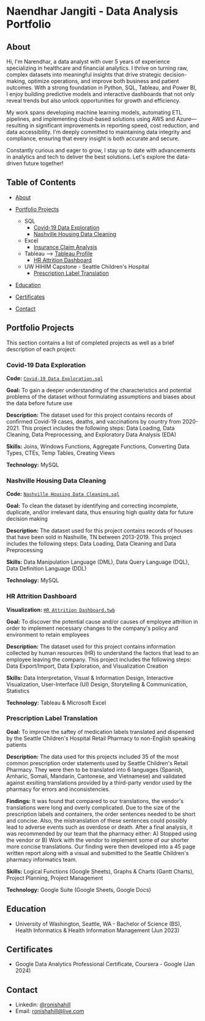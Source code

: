 # Naendhar Jangiti - Data Analysis Portfolio

## About
Hi, I'm Narendhar, a data analyst with over 5 years of experience specializing in healthcare and financial analytics. I thrive on turning raw, complex datasets into meaningful insights that drive strategic decision-making, optimize operations, and improve both business and patient outcomes. With a strong foundation in Python, SQL, Tableau, and Power BI, I enjoy building predictive models and interactive dashboards that not only reveal trends but also unlock opportunities for growth and efficiency.

My work spans developing machine learning models, automating ETL pipelines, and implementing cloud-based solutions using AWS and Azure—resulting in significant improvements in reporting speed, cost reduction, and data accessibility. I'm deeply committed to maintaining data integrity and compliance, ensuring that every insight is both accurate and secure.

Constantly curious and eager to grow, I stay up to date with advancements in analytics and tech to deliver the best solutions. Let's explore the data-driven future together!

## Table of Contents
- [About](https://github.com/njangiti/njangiti.github.io/blob/main/README.md?plain=1)
  
- [Portfolio Projects](https://github.com/ronishahill/Data-Analysis-Portfolio/blob/main/README.md#portfolio-projects)
   - SQL
     - [Covid-19 Data Exploration](https://github.com/ronishahill/Data-Analysis-Portfolio/blob/main/README.md#covid-19-data-exploration)
     - [Nashville Housing Data Cleaning](https://github.com/ronishahill/Data-Analysis-Portfolio/blob/main/README.md#nashville-housing-data-cleaning)
   - Excel
     - [Insurance Claim Analysis](https://github.com/ronishahill/Data-Analysis-Portfolio/blob/main/README.md#insurance-claim-analysis)
   - Tableau --> [Tableau Profile](https://public.tableau.com/app/profile/ronishahill)
     - [HR Attrition Dashboard](https://github.com/ronishahill/Data-Analysis-Portfolio/blob/main/README.md#hr-attrition-dashboard)
  - UW HIHIM Capstone - Seattle Children's Hospital
     - [Prescription Label Translation](https://github.com/ronishahill/Data-Analysis-Portfolio/blob/main/README.md#prescription-label-translation)
     
- [Education](https://github.com/ronishahill/Data-Analysis-Portfolio/blob/main/README.md#education)
  
- [Certificates](https://github.com/ronishahill/Data-Analysis-Portfolio/blob/main/README.md#certificates)
  
- [Contact](https://github.com/ronishahill/Data-Analysis-Portfolio/blob/main/README.md#contact)

## Portfolio Projects
This section contains a list of completed projects as well as a brief description of each project:

### Covid-19 Data Exploration

**Code:** [`Covid-19 Data Exploration.sql`](https://github.com/ronishahill/Portfolio-Projects/blob/main/Covid-19%20Data%20Exploration.sql)

**Goal:** To gain a deeper understanding of the characteristics and potential problems of the dataset without formulating assumptions and biases about the data before future use 

**Description:** The dataset used for this project contains records of confirmed Covid-19 cases, deaths, and vaccinations by country from 2020-2021. This project includes the following steps: Data Loading, Data Cleaning, Data Preprocessing, and Exploratory Data Analysis (EDA)

**Skills:** Joins, Windows Functions, Aggregate Functions, Converting Data Types, CTEs, Temp Tables, Creating Views

**Technology:** MySQL

### Nashville Housing Data Cleaning

**Code:** [`Nashville Housing Data Cleaning.sql`](https://github.com/ronishahill/Portfolio-Projects/blob/main/Nashville%20Housing%20Data%20Cleaning.sql)

**Goal:** To clean the dataset by identifying and correcting incomplete, duplicate, and/or irrelevant data, thus ensuring high quality data for future decision making 

**Description:** The dataset used for this project contains records of houses that have been sold in Nashville, TN between 2013-2019. This project includes the following steps: Data Loading, Data Cleaning and Data Preprocessing

**Skills:** Data Manipulation Language (DML), Data Query Language (DQL), Data Definition Language (DDL)

**Technology:** MySQL

### HR Attrition Dashboard

**Visualization:** [`HR Attrition Dashboard.twb`](https://public.tableau.com/app/profile/ronishahill/viz/HRAttritionDashboard_16969048581520/Dashboard1)

**Goal:** To discover the potential cause and/or causes of employee attrition in order to implement necessary changes to the company's policy and environment to retain employees

**Description:** The dataset used for this project contains information collected by human resources (HR) to understand the factors that lead to an employee leaving the company. This project includes the following steps: Data Export/Import, Data Exploration, and Visualization Creation 

**Skills:** Data Interpretation, Visual & Information Design, Interactive Visualization, User-Interface (UI) Design, Storytelling & Communication, Statistics

**Technology:** Tableau & Microsoft Excel

### Prescription Label Translation

**Goal:** To improve the saftey of medication labels translated and dispensed by the Seattle Children's Hospital Retail Pharmacy to non-English speaking patients

**Description:** The data used for this projects included 35 of the most common prescription order statements used by Seattle Children's Retail Pharmacy. They were then to be translated into 6 languages (Spanish, Amharic, Somali, Mandarin, Cantonese, and Vietnamese) and validated against exsiting translations provided by a third-party vendor used by the pharmacy for errors and inconsistencies. 

**Findings:** It was found that compared to our translations, the vendor's translations were long and overly complicated. Due to the size of the prescription labels and containers, the order sentences needed to be short and concise. Also, the mistranslation of these sentences could possibly lead to adverse events such as overdose or death. After a final analysis, it was recommended by our team that the pharmacy either: A) Stopped using the vendor or B) Work with the vendor to implement some of our shorter more concise translations. Our finding were then developed into a 45 page written report along with a visual and submitted to the Seattle Children's pharmacy informatics team.

**Skills:** Logical Functions (Google Sheets), Graphs & Charts (Gantt Charts), Project Planning, Project Management 

**Technology:** Google Suite (Google Sheets, Google Docs)


## Education
- University of Washington, Seattle, WA - Bachelor of Science (BS), Health Informatics & Health Information Management (Jun 2023)               

## Certificates
- Google Data Analytics Professional Certificate, Coursera - Google (Jan 2024)

## Contact
- Linkedin: [@ronishahill](https://www.linkedin.com/in/ronishahill/)
- Email: ronishahill@live.com
